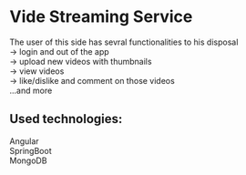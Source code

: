 # Vide Streaming Service

The user of this side has sevral functionalities to his disposal  
-> login and out of the app  
-> upload new videos  with thumbnails  
-> view videos  
-> like/dislike and comment on those videos   
...and more   

## Used technologies:  
Angular   
SpringBoot   
MongoDB   
